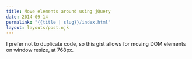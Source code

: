 ```yaml
---
title: Move elements around using jQuery
date: 2014-09-14
permalink: "{{title | slug}}/index.html"
layout: layouts/post.njk
---
```

I prefer not to duplicate code, so this gist allows for moving DOM elements on window resize, at 768px.